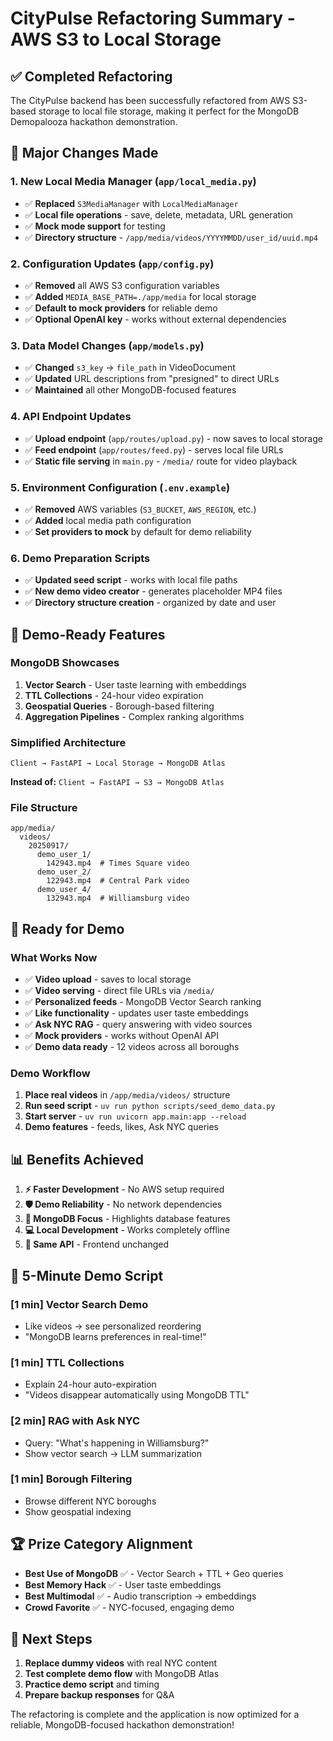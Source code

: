 # CityPulse Refactoring Summary - AWS S3 to Local Storage

## ✅ **Completed Refactoring**

The CityPulse backend has been successfully refactored from AWS S3-based storage to local file storage, making it perfect for the MongoDB Demopalooza hackathon demonstration.

## 🔄 **Major Changes Made**

### 1. **New Local Media Manager** (`app/local_media.py`)
- ✅ **Replaced** `S3MediaManager` with `LocalMediaManager`
- ✅ **Local file operations** - save, delete, metadata, URL generation
- ✅ **Mock mode support** for testing
- ✅ **Directory structure** - `/app/media/videos/YYYYMMDD/user_id/uuid.mp4`

### 2. **Configuration Updates** (`app/config.py`)
- ✅ **Removed** all AWS S3 configuration variables
- ✅ **Added** `MEDIA_BASE_PATH=./app/media` for local storage
- ✅ **Default to mock providers** for reliable demo
- ✅ **Optional OpenAI key** - works without external dependencies

### 3. **Data Model Changes** (`app/models.py`)
- ✅ **Changed** `s3_key` → `file_path` in VideoDocument
- ✅ **Updated** URL descriptions from "presigned" to direct URLs
- ✅ **Maintained** all other MongoDB-focused features

### 4. **API Endpoint Updates**
- ✅ **Upload endpoint** (`app/routes/upload.py`) - now saves to local storage
- ✅ **Feed endpoint** (`app/routes/feed.py`) - serves local file URLs
- ✅ **Static file serving** in `main.py` - `/media/` route for video playback

### 5. **Environment Configuration** (`.env.example`)
- ✅ **Removed** AWS variables (`S3_BUCKET`, `AWS_REGION`, etc.)
- ✅ **Added** local media path configuration
- ✅ **Set providers to mock** by default for demo reliability

### 6. **Demo Preparation Scripts**
- ✅ **Updated seed script** - works with local file paths
- ✅ **New demo video creator** - generates placeholder MP4 files
- ✅ **Directory structure creation** - organized by date and user

## 🎯 **Demo-Ready Features**

### **MongoDB Showcases**
1. **Vector Search** - User taste learning with embeddings
2. **TTL Collections** - 24-hour video expiration
3. **Geospatial Queries** - Borough-based filtering
4. **Aggregation Pipelines** - Complex ranking algorithms

### **Simplified Architecture**
```
Client → FastAPI → Local Storage → MongoDB Atlas
```
**Instead of:** `Client → FastAPI → S3 → MongoDB Atlas`

### **File Structure**
```
app/media/
  videos/
    20250917/
      demo_user_1/
        142943.mp4  # Times Square video
      demo_user_2/
        122943.mp4  # Central Park video
      demo_user_4/
        132943.mp4  # Williamsburg video
```

## 🚀 **Ready for Demo**

### **What Works Now**
- ✅ **Video upload** - saves to local storage
- ✅ **Video serving** - direct file URLs via `/media/`
- ✅ **Personalized feeds** - MongoDB Vector Search ranking
- ✅ **Like functionality** - updates user taste embeddings
- ✅ **Ask NYC RAG** - query answering with video sources
- ✅ **Mock providers** - works without OpenAI API
- ✅ **Demo data ready** - 12 videos across all boroughs

### **Demo Workflow**
1. **Place real videos** in `/app/media/videos/` structure
2. **Run seed script** - `uv run python scripts/seed_demo_data.py`
3. **Start server** - `uv run uvicorn app.main:app --reload`
4. **Demo features** - feeds, likes, Ask NYC queries

## 📊 **Benefits Achieved**

1. **⚡ Faster Development** - No AWS setup required
2. **🛡️ Demo Reliability** - No network dependencies
3. **🎯 MongoDB Focus** - Highlights database features
4. **💻 Local Development** - Works completely offline
5. **📱 Same API** - Frontend unchanged

## 🎪 **5-Minute Demo Script**

### **[1 min] Vector Search Demo**
- Like videos → see personalized reordering
- "MongoDB learns preferences in real-time!"

### **[1 min] TTL Collections**
- Explain 24-hour auto-expiration
- "Videos disappear automatically using MongoDB TTL"

### **[2 min] RAG with Ask NYC**
- Query: "What's happening in Williamsburg?"
- Show vector search → LLM summarization

### **[1 min] Borough Filtering**
- Browse different NYC boroughs
- Show geospatial indexing

## 🏆 **Prize Category Alignment**

- **Best Use of MongoDB** ✅ - Vector Search + TTL + Geo queries
- **Best Memory Hack** ✅ - User taste embeddings
- **Best Multimodal** ✅ - Audio transcription → embeddings
- **Crowd Favorite** ✅ - NYC-focused, engaging demo

## 📝 **Next Steps**

1. **Replace dummy videos** with real NYC content
2. **Test complete demo flow** with MongoDB Atlas
3. **Practice demo script** and timing
4. **Prepare backup responses** for Q&A

The refactoring is complete and the application is now optimized for a reliable, MongoDB-focused hackathon demonstration!